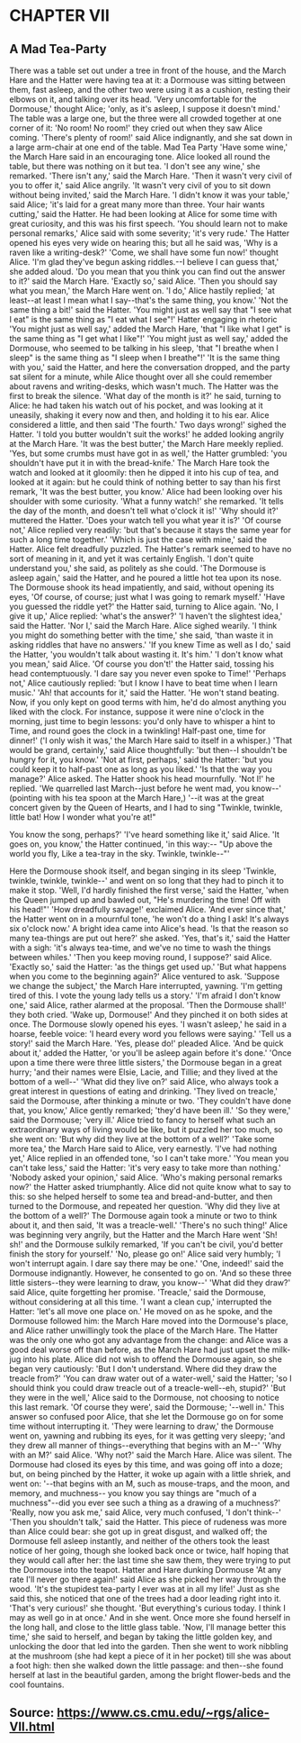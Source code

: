 # CHAPTER VII

## A Mad Tea-Party

There was a table set out under a tree in front of the house, and the March Hare and the Hatter were having tea at it: a Dormouse was sitting between them, fast asleep, and the other two were using it as a cushion, resting their elbows on it, and talking over its head. 'Very uncomfortable for the Dormouse,' thought Alice; 'only, as it's asleep, I suppose it doesn't mind.'
The table was a large one, but the three were all crowded together at one corner of it: 'No room! No room!' they cried out when they saw Alice coming. 'There's plenty of room!' said Alice indignantly, and she sat down in a large arm-chair at one end of the table.
Mad Tea Party
'Have some wine,' the March Hare said in an encouraging tone.
Alice looked all round the table, but there was nothing on it but tea. 'I don't see any wine,' she remarked.
'There isn't any,' said the March Hare.
'Then it wasn't very civil of you to offer it,' said Alice angrily.
'It wasn't very civil of you to sit down without being invited,' said the March Hare.
'I didn't know it was your table,' said Alice; 'it's laid for a great many more than three. Your hair wants cutting,' said the Hatter. He had been looking at Alice for some time with great curiosity, and this was his first speech.
'You should learn not to make personal remarks,' Alice said with some severity; 'it's very rude.'
The Hatter opened his eyes very wide on hearing this; but all he said was, 'Why is a raven like a writing-desk?'
'Come, we shall have some fun now!' thought Alice. 'I'm glad they've begun asking riddles.--I believe I can guess that,' she added aloud.
'Do you mean that you think you can find out the answer to it?' said the March Hare.
'Exactly so,' said Alice.
'Then you should say what you mean,' the March Hare went on.
'I do,' Alice hastily replied; 'at least--at least I mean what I say--that's the same thing, you know.'
'Not the same thing a bit!' said the Hatter. 'You might just as well say that "I see what I eat" is the same thing as "I eat what I see"!'
Hatter engaging in rhetoric
'You might just as well say,' added the March Hare, 'that "I like what I get" is the same thing as "I get what I like"!'
'You might just as well say,' added the Dormouse, who seemed to be talking in his sleep, 'that "I breathe when I sleep" is the same thing as "I sleep when I breathe"!'
'It is the same thing with you,' said the Hatter, and here the conversation dropped, and the party sat silent for a minute, while Alice thought over all she could remember about ravens and writing-desks, which wasn't much.
The Hatter was the first to break the silence. 'What day of the month is it?' he said, turning to Alice: he had taken his watch out of his pocket, and was looking at it uneasily, shaking it every now and then, and holding it to his ear.
Alice considered a little, and then said 'The fourth.'
Two days wrong!' sighed the Hatter. 'I told you butter wouldn't suit the works!' he added looking angrily at the March Hare.
'It was the best butter,' the March Hare meekly replied.
'Yes, but some crumbs must have got in as well,' the Hatter grumbled: 'you shouldn't have put it in with the bread-knife.'
The March Hare took the watch and looked at it gloomily: then he dipped it into his cup of tea, and looked at it again: but he could think of nothing better to say than his first remark, 'It was the best butter, you know.'
Alice had been looking over his shoulder with some curiosity. 'What a funny watch!' she remarked. 'It tells the day of the month, and doesn't tell what o'clock it is!'
'Why should it?' muttered the Hatter. 'Does your watch tell you what year it is?'
'Of course not,' Alice replied very readily: 'but that's because it stays the same year for such a long time together.'
'Which is just the case with mine,' said the Hatter.
Alice felt dreadfully puzzled. The Hatter's remark seemed to have no sort of meaning in it, and yet it was certainly English. 'I don't quite understand you,' she said, as politely as she could.
'The Dormouse is asleep again,' said the Hatter, and he poured a little hot tea upon its nose.
The Dormouse shook its head impatiently, and said, without opening its eyes, 'Of course, of course; just what I was going to remark myself.'
'Have you guessed the riddle yet?' the Hatter said, turning to Alice again.
'No, I give it up,' Alice replied: 'what's the answer?'
'I haven't the slightest idea,' said the Hatter.
'Nor I,' said the March Hare.
Alice sighed wearily. 'I think you might do something better with the time,' she said, 'than waste it in asking riddles that have no answers.'
'If you knew Time as well as I do,' said the Hatter, 'you wouldn't talk about wasting it. It's him.'
'I don't know what you mean,' said Alice.
'Of course you don't!' the Hatter said, tossing his head contemptuously. 'I dare say you never even spoke to Time!'
'Perhaps not,' Alice cautiously replied: 'but I know I have to beat time when I learn music.'
'Ah! that accounts for it,' said the Hatter. 'He won't stand beating. Now, if you only kept on good terms with him, he'd do almost anything you liked with the clock. For instance, suppose it were nine o'clock in the morning, just time to begin lessons: you'd only have to whisper a hint to Time, and round goes the clock in a twinkling! Half-past one, time for dinner!'
('I only wish it was,' the March Hare said to itself in a whisper.)
'That would be grand, certainly,' said Alice thoughtfully: 'but then--I shouldn't be hungry for it, you know.'
'Not at first, perhaps,' said the Hatter: 'but you could keep it to half-past one as long as you liked.'
'Is that the way you manage?' Alice asked.
The Hatter shook his head mournfully. 'Not I!' he replied. 'We quarrelled last March--just before he went mad, you know--' (pointing with his tea spoon at the March Hare,) '--it was at the great concert given by the Queen of Hearts, and I had to sing
           "Twinkle, twinkle, little bat!
            How I wonder what you're at!"

You know the song, perhaps?'
'I've heard something like it,' said Alice.
'It goes on, you know,' the Hatter continued, 'in this way:--
           "Up above the world you fly,
            Like a tea-tray in the sky.
                    Twinkle, twinkle--"'

Here the Dormouse shook itself, and began singing in its sleep 'Twinkle, twinkle, twinkle, twinkle--' and went on so long that they had to pinch it to make it stop.
'Well, I'd hardly finished the first verse,' said the Hatter, 'when the Queen jumped up and bawled out, "He's murdering the time! Off with his head!"'
'How dreadfully savage!' exclaimed Alice.
'And ever since that,' the Hatter went on in a mournful tone, 'he won't do a thing I ask! It's always six o'clock now.'
A bright idea came into Alice's head. 'Is that the reason so many tea-things are put out here?' she asked.
'Yes, that's it,' said the Hatter with a sigh: 'it's always tea-time, and we've no time to wash the things between whiles.'
'Then you keep moving round, I suppose?' said Alice.
'Exactly so,' said the Hatter: 'as the things get used up.'
'But what happens when you come to the beginning again?' Alice ventured to ask.
'Suppose we change the subject,' the March Hare interrupted, yawning. 'I'm getting tired of this. I vote the young lady tells us a story.'
'I'm afraid I don't know one,' said Alice, rather alarmed at the proposal.
'Then the Dormouse shall!' they both cried. 'Wake up, Dormouse!' And they pinched it on both sides at once.
The Dormouse slowly opened his eyes. 'I wasn't asleep,' he said in a hoarse, feeble voice: 'I heard every word you fellows were saying.'
'Tell us a story!' said the March Hare.
'Yes, please do!' pleaded Alice.
'And be quick about it,' added the Hatter, 'or you'll be asleep again before it's done.'
'Once upon a time there were three little sisters,' the Dormouse began in a great hurry; 'and their names were Elsie, Lacie, and Tillie; and they lived at the bottom of a well--'
'What did they live on?' said Alice, who always took a great interest in questions of eating and drinking.
'They lived on treacle,' said the Dormouse, after thinking a minute or two.
'They couldn't have done that, you know,' Alice gently remarked; 'they'd have been ill.'
'So they were,' said the Dormouse; 'very ill.'
Alice tried to fancy to herself what such an extraordinary ways of living would be like, but it puzzled her too much, so she went on: 'But why did they live at the bottom of a well?'
'Take some more tea,' the March Hare said to Alice, very earnestly.
'I've had nothing yet,' Alice replied in an offended tone, 'so I can't take more.'
'You mean you can't take less,' said the Hatter: 'it's very easy to take more than nothing.'
'Nobody asked your opinion,' said Alice.
'Who's making personal remarks now?' the Hatter asked triumphantly.
Alice did not quite know what to say to this: so she helped herself to some tea and bread-and-butter, and then turned to the Dormouse, and repeated her question. 'Why did they live at the bottom of a well?'
The Dormouse again took a minute or two to think about it, and then said, 'It was a treacle-well.'
'There's no such thing!' Alice was beginning very angrily, but the Hatter and the March Hare went 'Sh! sh!' and the Dormouse sulkily remarked, 'If you can't be civil, you'd better finish the story for yourself.'
'No, please go on!' Alice said very humbly; 'I won't interrupt again. I dare say there may be one.'
'One, indeed!' said the Dormouse indignantly. However, he consented to go on. 'And so these three little sisters--they were learning to draw, you know--'
'What did they draw?' said Alice, quite forgetting her promise.
'Treacle,' said the Dormouse, without considering at all this time.
'I want a clean cup,' interrupted the Hatter: 'let's all move one place on.'
He moved on as he spoke, and the Dormouse followed him: the March Hare moved into the Dormouse's place, and Alice rather unwillingly took the place of the March Hare. The Hatter was the only one who got any advantage from the change: and Alice was a good deal worse off than before, as the March Hare had just upset the milk-jug into his plate.
Alice did not wish to offend the Dormouse again, so she began very cautiously: 'But I don't understand. Where did they draw the treacle from?'
'You can draw water out of a water-well,' said the Hatter; 'so I should think you could draw treacle out of a treacle-well--eh, stupid?'
'But they were in the well,' Alice said to the Dormouse, not choosing to notice this last remark.
'Of course they were', said the Dormouse; '--well in.'
This answer so confused poor Alice, that she let the Dormouse go on for some time without interrupting it.
'They were learning to draw,' the Dormouse went on, yawning and rubbing its eyes, for it was getting very sleepy; 'and they drew all manner of things--everything that begins with an M--'
'Why with an M?' said Alice.
'Why not?' said the March Hare.
Alice was silent.
The Dormouse had closed its eyes by this time, and was going off into a doze; but, on being pinched by the Hatter, it woke up again with a little shriek, and went on: '--that begins with an M, such as mouse-traps, and the moon, and memory, and muchness-- you know you say things are "much of a muchness"--did you ever see such a thing as a drawing of a muchness?'
'Really, now you ask me,' said Alice, very much confused, 'I don't think--'
'Then you shouldn't talk,' said the Hatter.
This piece of rudeness was more than Alice could bear: she got up in great disgust, and walked off; the Dormouse fell asleep instantly, and neither of the others took the least notice of her going, though she looked back once or twice, half hoping that they would call after her: the last time she saw them, they were trying to put the Dormouse into the teapot.
Hatter and Hare dunking Dormouse
'At any rate I'll never go there again!' said Alice as she picked her way through the wood. 'It's the stupidest tea-party I ever was at in all my life!'
Just as she said this, she noticed that one of the trees had a door leading right into it. 'That's very curious!' she thought. 'But everything's curious today. I think I may as well go in at once.' And in she went.
Once more she found herself in the long hall, and close to the little glass table. 'Now, I'll manage better this time,' she said to herself, and began by taking the little golden key, and unlocking the door that led into the garden. Then she went to work nibbling at the mushroom (she had kept a piece of it in her pocket) till she was about a foot high: then she walked down the little passage: and then--she found herself at last in the beautiful garden, among the bright flower-beds and the cool fountains.

## Source: <https://www.cs.cmu.edu/~rgs/alice-VII.html>
